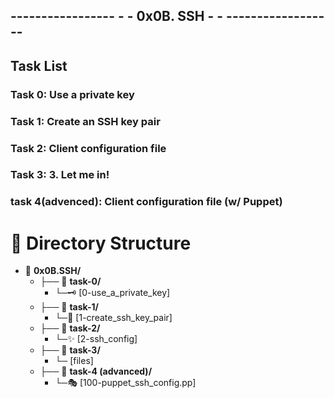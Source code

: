 ## ----------------- - - 0x0B. SSH - - ------------------

## Task List

### Task 0: Use a private key

### Task 1: Create an SSH key pair

### Task 2: Client configuration file

### Task 3: 3. Let me in!

### task 4(advenced): Client configuration file (w/ Puppet)


# 📁 Directory Structure

- 📂 **0x0B.SSH/**
  - ├── 📂 **task-0/**
    - └─🗝️  [0-use_a_private_key]
  - ├── 📂 **task-1/**
    - └─🔑 [1-create_ssh_key_pair]
  - ├── 📂 **task-2/**
    - └─✨ [2-ssh_config]
  - ├── 📂 **task-3/**
    - └─ [files]
  - ├── 📂 **task-4 (advanced)/**
    - └─🎭 [100-puppet_ssh_config.pp]
